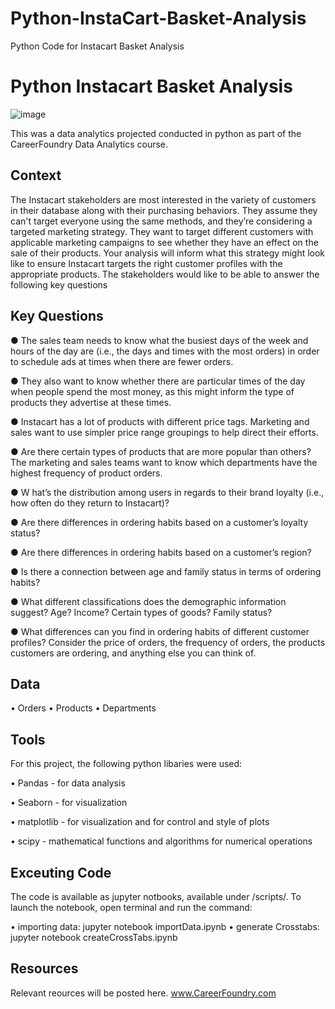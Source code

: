 # Python-InstaCart-Basket-Analysis
Python Code for Instacart Basket Analysis 

# Python Instacart Basket Analysis

![image](https://github.com/MarkStaffordReece/Python/assets/133573550/18df219d-35a2-4dcb-873f-7ddb96c64910)

This was a data analytics projected conducted in python as part of the CareerFoundry Data Analytics course. 

## Context

The Instacart stakeholders are most interested in the variety of customers in their database
along with their purchasing behaviors. They assume they can't target everyone using the
same methods, and they’re considering a targeted marketing strategy. They want to target
different customers with applicable marketing campaigns to see whether they have an effect
on the sale of their products. Your analysis will inform what this strategy might look like to
ensure Instacart targets the right customer profiles with the appropriate products. The
stakeholders would like to be able to answer the following key questions

## Key Questions
● The sales team needs to know what the busiest days of the week and hours of the
day are (i.e., the days and times with the most orders) in order to schedule ads at
times when there are fewer orders.

● They also want to know whether there are particular times of the day when people
spend the most money, as this might inform the type of products they advertise at
these times.

● Instacart has a lot of products with different price tags. Marketing and sales want to
use simpler price range groupings to help direct their efforts.

● Are there certain types of products that are more popular than others? The marketing
and sales teams want to know which departments have the highest frequency of
product orders.

● W hat’s the distribution among users in regards to their brand loyalty (i.e., how
often do they return to Instacart)?

● Are there differences in ordering habits based on a customer’s loyalty status?

● Are there differences in ordering habits based on a customer’s region?

● Is there a connection between age and family status in terms of ordering
habits?

● What different classifications does the demographic information suggest?
Age? Income? Certain types of goods? Family status?

● What differences can you find in ordering habits of different customer
profiles? Consider the price of orders, the frequency of orders, the products
customers are ordering, and anything else you can think of.

## Data

•	Orders
•	Products
•	Departments

## Tools
For this project, the following python libaries were used: 

•	Pandas - for data analysis

•	Seaborn - for visualization

• matplotlib - for visualization and for control and style of plots

• scipy - mathematical functions and algorithms for numerical operations

## Exceuting Code
The code is available as jupyter notbooks, available under /scripts/.
To launch the notebook, open terminal and run the command: 

• importing data: jupyter notebook importData.ipynb
• generate Crosstabs: jupyter notebook createCrossTabs.ipynb

## Resources
Relevant reources will be posted here. 
www.CareerFoundry.com 



 

